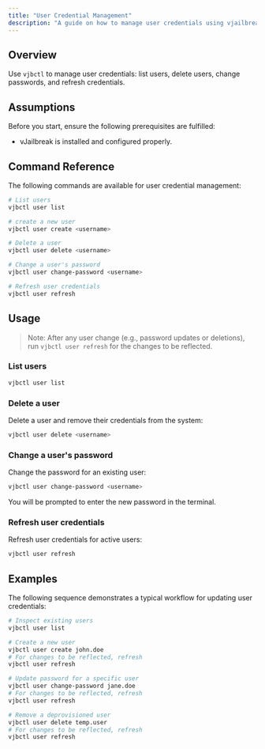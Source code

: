 ```yaml
---
title: "User Credential Management"
description: "A guide on how to manage user credentials using vjailbreak CLI."
---
```


## Overview

Use `vjbctl` to manage user credentials: list users, delete users, change passwords, and refresh credentials.

## Assumptions

Before you start, ensure the following prerequisites are fulfilled:

- vJailbreak is installed and configured properly.

## Command Reference

The following commands are available for user credential management:

```bash
# List users
vjbctl user list

# create a new user
vjbctl user create <username>

# Delete a user
vjbctl user delete <username>

# Change a user's password
vjbctl user change-password <username>

# Refresh user credentials
vjbctl user refresh
```

## Usage

> Note: After any user change (e.g., password updates or deletions), run `vjbctl user refresh` for the changes to be reflected.

### List users

```bash
vjbctl user list
```

### Delete a user

Delete a user and remove their credentials from the system:

```bash
vjbctl user delete <username>
```

### Change a user's password

Change the password for an existing user:

```bash
vjbctl user change-password <username>
```

You will be prompted to enter the new password in the terminal.

### Refresh user credentials

Refresh user credentials for active users:

```bash
vjbctl user refresh
```

## Examples

The following sequence demonstrates a typical workflow for updating user credentials:

```bash
# Inspect existing users
vjbctl user list

# Create a new user
vjbctl user create john.doe
# For changes to be reflected, refresh
vjbctl user refresh

# Update password for a specific user
vjbctl user change-password jane.doe
# For changes to be reflected, refresh
vjbctl user refresh

# Remove a deprovisioned user
vjbctl user delete temp.user
# For changes to be reflected, refresh
vjbctl user refresh
```
